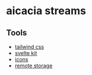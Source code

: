 # aicacia streams

## Tools

- [tailwind css](https://tailwindcss.com/docs)
- [svelte kit](https://kit.svelte.dev/docs)
- [icons](https://svelte-icons.vercel.app/)
- [remote storage](https://remotestorage.io/)
